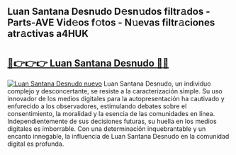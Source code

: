 ## Luan Santana Desnudo D𝚎sn𝚞dos filtr𝚊dos - Parts-AVE Vid𝚎os f𝚘tos - N𝚞evas filtr𝚊ciones atr𝚊ctivas a4HUK

# <h2><a href="http://mb02euv.tromn.icu/?c=Luan+Santana+Desnudo">🔗👉👉👉 Luan Santana Desnudo 🔗🔗</a></h2>

[![Luan Santana Desnudo nuevo](https://i.imgur.com/pEAQMta.gif)](http://mb02euv.tromn.icu/?c=Luan+Santana+Desnudo)
Luan Santana Desnudo, un individuo complejo y desconcertante, se resiste a la caracterización simple. Su uso innovador de los medios digitales para la autopresentación ha cautivado y enfurecido a los observadores, estimulando debates sobre el consentimiento, la moralidad y la esencia de las comunidades en línea. Independientemente de sus decisiones futuras, su huella en los medios digitales es imborrable. Con una determinación inquebrantable y un encanto innegable, la influencia de Luan Santana Desnudo en la comunidad digital es profunda.

